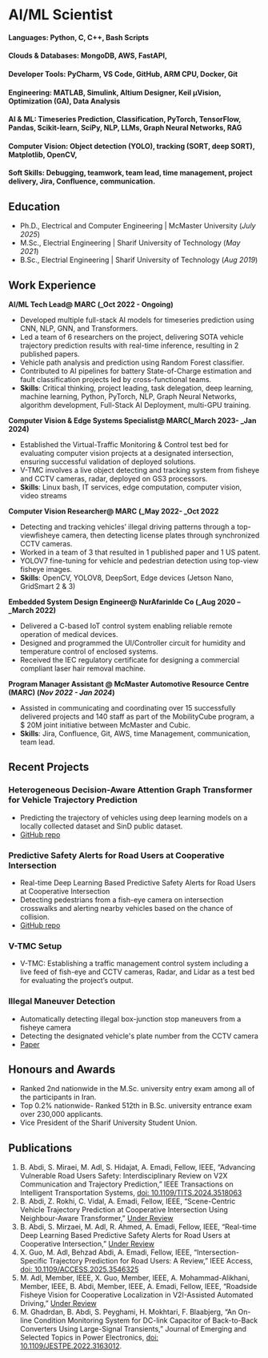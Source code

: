 # AI/ML Scientist

#### Languages: Python, C, C++, Bash Scripts
#### Clouds & Databases: MongoDB, AWS, FastAPI,
#### Developer Tools: PyCharm, VS Code, GitHub, ARM CPU, Docker, Git
#### Engineering: MATLAB, Simulink, Altium Designer, Keil μVision, Optimization (GA), Data Analysis
#### AI & ML: Timeseries Prediction, Classification, PyTorch, TensorFlow, Pandas, Scikit-learn, SciPy, NLP, LLMs, Graph Neural Networks, RAG
#### Computer Vision: Object detection (YOLO), tracking (SORT, deep SORT), Matplotlib, OpenCV,
#### Soft Skills: Debugging, teamwork, team lead, time management, project delivery, Jira, Confluence, communication.


## Education
- Ph.D., Electrical and Computer Engineering |   McMaster University (_July 2025_)								       		
- M.Sc., Electrial Engineering  |   Sharif University of Technology (_May 2021_)	 			        		
- B.Sc., Electrial Engineering  |   Sharif University of Technology (_Aug 2019_)

## Work Experience
**AI/ML Tech Lead@ MARC (_Oct 2022 - Ongoing)**
- Developed multiple full-stack AI models for timeseries prediction using CNN, NLP, GNN, and Transformers.
- Led a team of 6 researchers on the project, delivering SOTA vehicle trajectory prediction results with real-time inference, resulting in 2 published papers.
- Vehicle path analysis and prediction using Random Forest classifier.
- Contributed to AI pipelines for battery State-of-Charge estimation and fault classification projects led by cross-functional teams.
- **Skills**: Critical thinking, project leading, task delegation, deep learning, machine learning, Python, PyTorch, NLP, Graph Neural Networks, algorithm
development, Full-Stack AI Deployment, multi-GPU training.

**Computer Vision & Edge Systems Specialist@ MARC(_March 2023- _Jan 2024)**
- Established the Virtual-Traffic Monitoring & Control test bed for evaluating computer vision projects at a designated intersection, ensuring successful validation of deployed solutions.
- V-TMC involves a live object detecting and tracking system from fisheye and CCTV cameras, radar, deployed on GS3 processors.
- **Skills**: Linux bash, IT services, edge computation, computer vision, video streams

**Computer Vision Researcher@ MARC (_May 2022- _Oct 2022**
- Detecting and tracking vehicles’ illegal driving patterns through a top-viewfisheye camera, then detecting license plates through synchronized CCTV cameras.
- Worked in a team of 3 that resulted in 1 published paper and 1 US patent.
- YOLOV7 fine-tuning for vehicle and pedestrian detection using top-view fisheye images.
- **Skills**: OpenCV, YOLOV8, DeepSort, Edge devices (Jetson Nano, GridSmart 2 & 3)

**Embedded System Design Engineer@ NurAfarinIde Co (_Aug 2020 – _March 2022)**
- Delivered a C-based IoT control system enabling reliable remote operation of medical devices.
- Designed and programmed the UI/Controller circuit for humidity and temperature control of enclosed systems.
- Received the IEC regulatory certificate for designing a commercial compliant laser hair removal machine.

**Program Manager Assistant @ McMaster Automotive Resource Centre (MARC) (_Nov 2022 - Jan 2024_)**
- Assisted in communicating and coordinating over 15 successfully delivered projects and 140 staff as part of the MobilityCube program, a $ 20M joint initiative between McMaster and Cubic.
- **Skills**: Jira, Confluence, Git, AWS, time Management, communication, team lead.

## Recent Projects
### Heterogeneous Decision-Aware Attention Graph Transformer for Vehicle Trajectory Prediction
- Predicting the trajectory of vehicles using deep learning models on a locally collected dataset and SinD public dataset.
- [GitHub repo](https://github.com/abdibehzad96/HDAAGT.git)


### Predictive Safety Alerts for Road Users at Cooperative Intersection
- Real-time Deep Learning Based Predictive Safety Alerts for Road Users at Cooperative Intersection
- Detecting pedestrians from a fish-eye camera on intersection crosswalks and alerting nearby vehicles based on the chance of collision.
- [GitHub repo](https://github.com/abdibehzad96/PSA-RUCI.git)


### V-TMC Setup
- V-TMC: Establishing a traffic management control system including a live feed of fish-eye and CCTV cameras, Radar, and Lidar as a test bed for evaluating the project’s output.

### Illegal Maneuver Detection
- Automatically detecting illegal box-junction stop maneuvers from a fisheye camera
- Detecting the designated vehicle's plate number from the CCTV camera
- [Paper](https://doi.org/10.1109/IECON49645.2022.9968584)


## Honours and Awards
- Ranked 2nd nationwide in the M.Sc. university entry exam among all of the participants in Iran.
- Top 0.2% nationwide- Ranked 512th in B.Sc. university entrance exam over 230,000 applicants.
- Vice President of the Sharif University Student Union.

## Publications
1. B. Abdi, S. Miraei, M. Adl, S. Hidajat, A. Emadi, Fellow, IEEE, “Advancing Vulnerable Road Users Safety: Interdisciplinary Review on V2X Communication and Trajectory Prediction,” IEEE Transactions on Intelligent Transportation Systems, [doi: 10.1109/TITS.2024.3518063](https://doi.org/10.1109/TITS.2024.3518063)
2. B. Abdi, Z. Rokhi, C. Vidal, A. Emadi, Fellow, IEEE, “Scene-Centric Vehicle Trajectory Prediction at Cooperative Intersection Using Neighbour-Aware Transformer,” [Under Review](https://ieee-itss.org/pub/t-its/)
3. B. Abdi, S. Mirzaei, M. Adl, R. Ahmed, A. Emadi, Fellow, IEEE, “Real-time Deep Learning Based Predictive Safety Alerts for Road Users at Cooperative Intersection,” [Under Review](https://ieee-itss.org/pub/t-its/)
4. X. Guo, M. Adl, Behzad Abdi, A. Emadi, Fellow, IEEE, “Intersection-Specific Trajectory Prediction for Road Users: A Review,” IEEE Access, [doi: 10.1109/ACCESS.2025.3546325](https://doi.org/10.1109/ACCESS.2025.3546325) 
5. M. Adl, Member, IEEE, X. Guo, Member, IEEE, A. Mohammad-Alikhani, Member, IEEE, B. Abdi, Member, IEEE, A. Emadi, Fellow, IEEE, “Roadside Fisheye Vision for Cooperative Localization in V2I-Assisted Automated Driving,” [Under Review](https://ieee-itss.org/pub/oj-its/)
6. M. Ghadrdan, B. Abdi, S. Peyghami, H. Mokhtari, F. Blaabjerg, “An On-line Condition Monitoring System for DC-link Capacitor of Back-to-Back Converters Using Large-Signal Transients,” Journal of Emerging and Selected Topics in Power Electronics, [doi: 10.1109/JESTPE.2022.3163012](https://doi.org/10.1109/JESTPE.2022.3163012).
